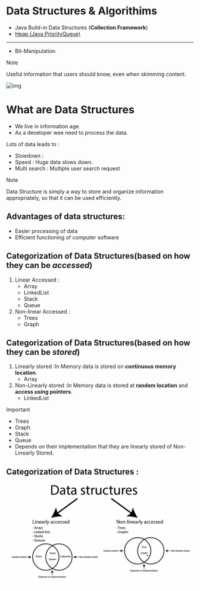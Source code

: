 # Data Structures & Algorithims

* Java Build-in Data Structures (**Collection Framework**)
* [Heap (Java PriorityQueue)](./src/document/md/Heap-DataStructure.md)

---
* Bit-Manipulation
> [!NOTE]
> Useful information that users should know, even when skimming content.

![img](https://github.com/vishal637yadav/DataStructureAlgorithims/tree/master/src/document/image/Data-Structure-Categories.png)

# What are Data Structures
* We live in information age.
* As a developer wee need to process the data.

Lots of data leads to :
* Slowdown : 
* Speed : Huge data slows down.
* Multi search : Multiple user search request
>[!NOTE]
> Data Structure is simply a way to store and organize information appropriately, so that it can be used efficiently.

## Advantages of data structures:
* Easier processing of data
* Efficient functioning of computer software

## Categorization of Data Structures(based on **how they can be _accessed_**)
1. Linear Accessed :
    * Array
    * LinkedList
    * Stack
    * Queue
2. Non-linear Accessed :
    * Trees
    * Graph

## Categorization of Data Structures(based on **how they can be _stored_**)
1. Linearly stored :In Memory data is stored on **continuous memory location**.
    * Array
2. Non-Linearly stored :In Memory data is stored at **random location** and **access using pointers**.
    * LinkedList

> [!IMPORTANT]
> * Trees
> * Graph
> * Stack
> * Queue 
> * Depends on their implementation that they are linearly stored of Non-Linearly Stored.

## Categorization of Data Structures :
![img](https://github.com/vishal637yadav/DataStructureAlgorithims/blob/master/src/document/image/Data-Structure-Categories.png)


